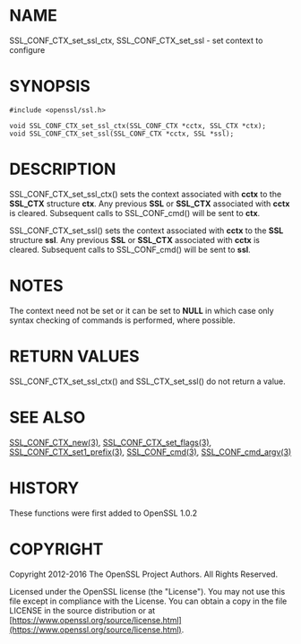 # NAME

SSL\_CONF\_CTX\_set\_ssl\_ctx, SSL\_CONF\_CTX\_set\_ssl - set context to configure

# SYNOPSIS

    #include <openssl/ssl.h>

    void SSL_CONF_CTX_set_ssl_ctx(SSL_CONF_CTX *cctx, SSL_CTX *ctx);
    void SSL_CONF_CTX_set_ssl(SSL_CONF_CTX *cctx, SSL *ssl);

# DESCRIPTION

SSL\_CONF\_CTX\_set\_ssl\_ctx() sets the context associated with **cctx** to the
**SSL\_CTX** structure **ctx**. Any previous **SSL** or **SSL\_CTX** associated with
**cctx** is cleared. Subsequent calls to SSL\_CONF\_cmd() will be sent to
**ctx**.

SSL\_CONF\_CTX\_set\_ssl() sets the context associated with **cctx** to the
**SSL** structure **ssl**. Any previous **SSL** or **SSL\_CTX** associated with
**cctx** is cleared. Subsequent calls to SSL\_CONF\_cmd() will be sent to
**ssl**.

# NOTES

The context need not be set or it can be set to **NULL** in which case only
syntax checking of commands is performed, where possible.

# RETURN VALUES

SSL\_CONF\_CTX\_set\_ssl\_ctx() and SSL\_CTX\_set\_ssl() do not return a value.

# SEE ALSO

[SSL\_CONF\_CTX\_new(3)](http://man.he.net/man3/SSL_CONF_CTX_new),
[SSL\_CONF\_CTX\_set\_flags(3)](http://man.he.net/man3/SSL_CONF_CTX_set_flags),
[SSL\_CONF\_CTX\_set1\_prefix(3)](http://man.he.net/man3/SSL_CONF_CTX_set1_prefix),
[SSL\_CONF\_cmd(3)](http://man.he.net/man3/SSL_CONF_cmd),
[SSL\_CONF\_cmd\_argv(3)](http://man.he.net/man3/SSL_CONF_cmd_argv)

# HISTORY

These functions were first added to OpenSSL 1.0.2

# COPYRIGHT

Copyright 2012-2016 The OpenSSL Project Authors. All Rights Reserved.

Licensed under the OpenSSL license (the "License").  You may not use
this file except in compliance with the License.  You can obtain a copy
in the file LICENSE in the source distribution or at
[https://www.openssl.org/source/license.html](https://www.openssl.org/source/license.html).
